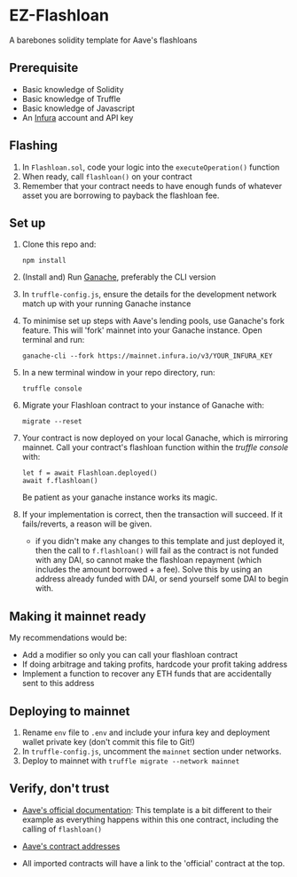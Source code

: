# EZ-Flashloan
A barebones solidity template for Aave's flashloans

## Prerequisite
 - Basic knowledge of Solidity
 - Basic knowledge of Truffle
 - Basic knowledge of Javascript
 - An [Infura](https://infura.io/) account and API key

## Flashing
1. In `Flashloan.sol`, code your logic into the `executeOperation()` function
2. When ready, call `flashloan()` on your contract
3. Remember that your contract needs to have enough funds of whatever asset you are borrowing to payback the flashloan fee.

## Set up
1. Clone this repo and:
    ```
    npm install
    ```
2. (Install and) Run [Ganache](https://www.trufflesuite.com/ganache), preferably the CLI version
3. In `truffle-config.js`, ensure the details for the development network match up with your running Ganache instance
4. To minimise set up steps with Aave's lending pools, use Ganache's fork feature. This will 'fork' mainnet into your Ganache instance.
    Open terminal and run:
    ```
    ganache-cli --fork https://mainnet.infura.io/v3/YOUR_INFURA_KEY
    ``` 
5. In a new terminal window in your repo directory, run:
    ```
    truffle console
    ```
6. Migrate your Flashloan contract to your instance of Ganache with:
    ```
    migrate --reset
    ```
7. Your contract is now deployed on your local Ganache, which is mirroring mainnet. Call your contract's flashloan function within the _truffle console_ with:
    ```
    let f = await Flashloan.deployed()
    await f.flashloan()
    ```
    Be patient as your ganache instance works its magic.

8. If your implementation is correct, then the transaction will succeed. If it fails/reverts, a reason will be given.
    - if you didn't make any changes to this template and just deployed it, then the call to `f.flashloan()` will fail as the contract is not funded with any DAI, so cannot make the flashloan repayment (which includes the amount borrowed + a fee). Solve this by using an address already funded with DAI, or send yourself some DAI to begin with.

## Making it mainnet ready
My recommendations would be:
 - Add a modifier so only you can call your flashloan contract
 - If doing arbitrage and taking profits, hardcode your profit taking address
 - Implement a function to recover any ETH funds that are accidentally sent to this address

## Deploying to mainnet
1. Rename `env` file to `.env` and include your infura key and deployment wallet private key (don't commit this file to Git!)
2. In `truffle-config.js`, uncomment the `mainnet` section under networks.
3. Deploy to mainnet with `truffle migrate --network mainnet`

## Verify, don't trust
 - [Aave's official documentation](https://developers.aave.com/#implementing-a-flashloanreceiver-contract): This template is a bit different to their example as everything happens within this one contract, including the calling of `flashloan()`

 - [Aave's contract addresses](https://developers.aave.com/#the-lendingpooladdressesprovider)

 - All imported contracts will have a link to the 'official' contract at the top. 
